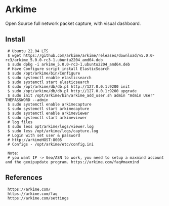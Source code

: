 Arkime
=====

Open Source full network packet capture, with visual dashboard. 

Install
--------

     # Ubuntu 22.04 LTS 
     $ wget https://github.com/arkime/arkime/releases/download/v5.0.0-rc3/arkime_5.0.0-rc3-1.ubuntu2204_amd64.deb
     $ sudo dpkg -i arkime_5.0.0-rc3-1.ubuntu2204_amd64.deb
     # Have Configure script install ElasticSearch
     $ sudo /opt/arkime/bin/Configure
     $ sudo systemctl enable elasticsearch
     $ sudo systemctl start elasticsearch
     $ sudo /opt/arkime/db/db.pl http://127.0.0.1:9200 init
     $ sudo /opt/arkime/db/db.pl http://127.0.0.1:9200 upgrade
     $ sudo init /opt/arkime/bin/arkime_add_user.sh admin "Admin User" THEPASSWORD --admin
     $ sudo systemctl enable arkimecapture
     $ sudo systemctl start arkimecapture
     $ sudo systemctl enable arkimeviewer
     $ sudo systemctl start arkimeviewer
     # log files
     $ sudo less opt/arkime/logs/viewer.log 
     $ sudo less /opt/arkime/logs/capture.log
     # Login with set user & password 
     # http://arkimeHOST:8005
     # Configs - /opt/arkime/etc/config.ini

     Note:
     # you want IP -> Geo/ASN to work, you need to setup a maxmind account and the geoipupdate program. https://arkime.com/faq#maxmind
     

References
----------

     https://arkime.com/
     https://arkime.com/faq
     https://arkime.com/settings